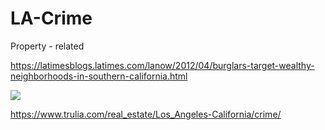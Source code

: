 # LA-Crime

Property - related

https://latimesblogs.latimes.com/lanow/2012/04/burglars-target-wealthy-neighborhoods-in-southern-california.html

<img src="https://latimesblogs.latimes.com/.a/6a00d8341c630a53ef016764af8bee970b-640wi" />

https://www.trulia.com/real_estate/Los_Angeles-California/crime/
